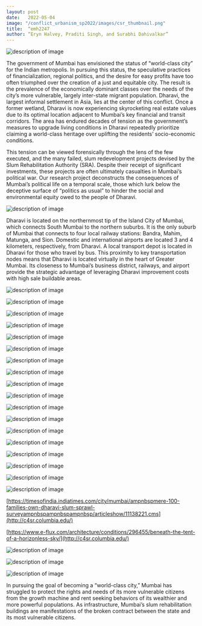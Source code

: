 ```yaml
---
layout: post
date:   2022-05-04
image: "/conflict_urbanism_sp2022/images/csr_thumbnail.png"
title:  “emh2247
author: “Eryn Halvey, Praditi Singh, and Surabhi Dahivalkar”
---
```

![description of image](/conflict_urbanism_sp2022/images/1_dharavi_psd.png)

The government of Mumbai has envisioned the status of “world-class city” for the Indian metropolis. In pursuing this status, the speculative practices of financialization, regional politics, and the desire for easy profits have too often triumphed over the creation of a just and equitable city. The result is the prevalence of the economically dominant classes over the needs of the city’s more vulnerable, largely inter-state migrant population. Dharavi, the largest informal settlement in Asia, lies at the center of this conflict. Once a former wetland, Dharavi is now experiencing skyrocketing real estate values due to its optimal location adjacent to Mumbai’s key financial and transit corridors. The area has endured decades of tension as the government’s measures to upgrade living conditions in Dharavi repeatedly prioritize claiming a world-class heritage over uplifting the residents’ socio-economic conditions.

This tension can be viewed forensically through the lens of the few executed, and the many failed, slum redevelopment projects devised by the Slum Rehabilitation Authority (SRA). Despite their receipt of significant investments, these projects are often ultimately casualties in Mumbai’s political war. Our research project deconstructs the consequences of Mumbai’s political life on a temporal scale, those which lurk below the deceptive surface of “politics as usual” to hinder the social and environmental equity owed to the people of Dharavi.

![description of image](/conflict_urbanism_sp2022/images/2_dharavi_mubai.png)

Dharavi is located on the northernmost tip of the Island City of Mumbai, which connects South Mumbai to the northern suburbs. It is the only suburb of Mumbai that connects to four local railway stations: Bandra, Mahim, Matunga, and Sion. Domestic and international airports are located 3 and 4 kilometers, respectively, from Dharavi. A local transport depot is located in Dharavi for those who travel by bus. This proximity to key transportation nodes means that Dharavi is located virtually in the heart of Greater Mumbai. Its closeness to Mumbai’s business district, railways, and airport provide the strategic advantage of leveraging Dharavi improvement costs with high sale buildable areas.

![description of image](/conflict_urbanism_sp2022/images/3_dharavi_5mininfra.png)

![description of image](/conflict_urbanism_sp2022/images/4_dharavi_5mininfra2.png)

![description of image](/conflict_urbanism_sp2022/images/5_dharavi_bridges.gif)

![description of image](/conflict_urbanism_sp2022/images/6_dharavi_bridges.png)

![description of image](/conflict_urbanism_sp2022/images/7_dharavi_wideroads.gif)

![description of image](/conflict_urbanism_sp2022/images/8_dharavi_wideroads.png)

![description of image](/conflict_urbanism_sp2022/images/9_dharavi_process1.png)

![description of image](/conflict_urbanism_sp2022/images/10_dharavi_process2.png)

![description of image](/conflict_urbanism_sp2022/images/11_dharavi_correlationgraph.png)

![description of image](/conflict_urbanism_sp2022/images/12_dharavi_news.gif)

![description of image](/conflict_urbanism_sp2022/images/13_dharavi_DRP.png)

![description of image](/conflict_urbanism_sp2022/images/14_dharavi_foster.png)

![description of image](/conflict_urbanism_sp2022/images/15_dharavi_hok.png)

![description of image](/conflict_urbanism_sp2022/images/16_dharavi_oxl1.png)

![description of image](/conflict_urbanism_sp2022/images/17_dharavi_oxl2.png)

![description of image](/conflict_urbanism_sp2022/images/18_dharavi_matrix.png)

![description of image](/conflict_urbanism_sp2022/images/19_dharavi_funding1.png)

![description of image](/conflict_urbanism_sp2022/images/20_dharavi_funding2.png)

[https://timesofindia.indiatimes.com/city/mumbai/ampnbspmere-100-families-own-dharavi-slum-sprawl-surveyampnbspampnbspampnbsp/articleshow/11138221.cms](http://c4sr.columbia.edu/)

[https://www.e-flux.com/architecture/conditions/296455/beneath-the-tent-of-a-horizonless-sky/](http://c4sr.columbia.edu/)

![description of image](/conflict_urbanism_sp2022/images/21_dharavi_GISaccess1.png)

![description of image](/conflict_urbanism_sp2022/images/22_dharavi_GISaccess2.png)

![description of image](/conflict_urbanism_sp2022/images/23_partnershipplay.png)

In pursuing the goal of becoming a “world-class city,” Mumbai has struggled to protect the rights and needs of its more vulnerable citizens from the growth machine and rent seeking behaviors of its wealthier and more powerful populations. As infrastructure, Mumbai’s slum rehabilitation buildings are manifestations of the broken contract between the state and its most vulnerable citizens.
